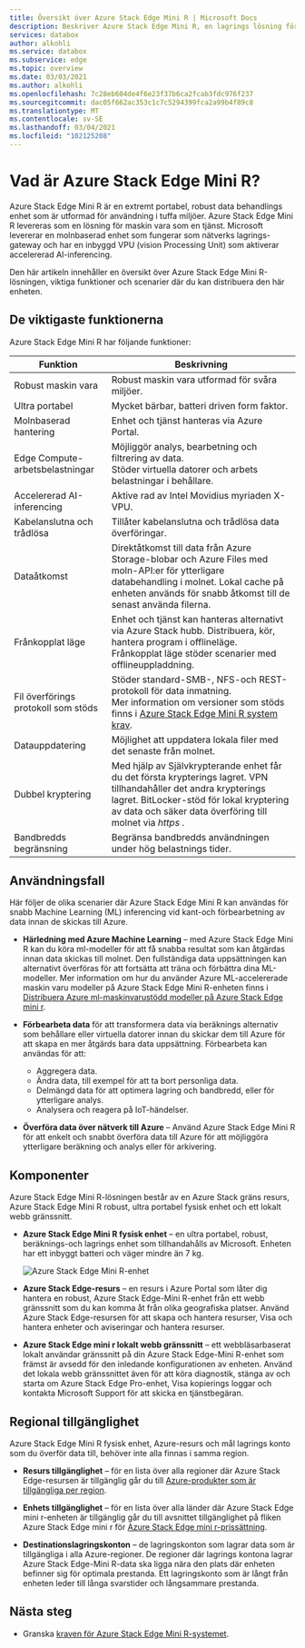 ```yaml
---
title: Översikt över Azure Stack Edge Mini R | Microsoft Docs
description: Beskriver Azure Stack Edge Mini R, en lagrings lösning för militära program som använder en bärbar fysisk enhet med ett batteri för överföring via Wi-Fi till Azure.
services: databox
author: alkohli
ms.service: databox
ms.subservice: edge
ms.topic: overview
ms.date: 03/03/2021
ms.author: alkohli
ms.openlocfilehash: 7c28eb604de4f6e23f37b6ca2fcab3fdc976f237
ms.sourcegitcommit: dac05f662ac353c1c7c5294399fca2a99b4f89c8
ms.translationtype: MT
ms.contentlocale: sv-SE
ms.lasthandoff: 03/04/2021
ms.locfileid: "102125208"
---
```

# <a name="what-is-the-azure-stack-edge-mini-r"></a>Vad är Azure Stack Edge Mini R?

Azure Stack Edge Mini R är en extremt portabel, robust data behandlings enhet som är utformad för användning i tuffa miljöer. Azure Stack Edge Mini R levereras som en lösning för maskin vara som en tjänst. Microsoft levererar en molnbaserad enhet som fungerar som nätverks lagrings-gateway och har en inbyggd VPU (vision Processing Unit) som aktiverar accelererad AI-inferencing.

Den här artikeln innehåller en översikt över Azure Stack Edge Mini R-lösningen, viktiga funktioner och scenarier där du kan distribuera den här enheten.


## <a name="key-capabilities"></a>De viktigaste funktionerna

Azure Stack Edge Mini R har följande funktioner:

|Funktion |Beskrivning  |
|---------|---------|
|Robust maskin vara| Robust maskin vara utformad för svåra miljöer.|
|Ultra portabel| Mycket bärbar, batteri driven form faktor.|
|Molnbaserad hantering|Enhet och tjänst hanteras via Azure Portal.|
|Edge Compute-arbetsbelastningar|Möjliggör analys, bearbetning och filtrering av data.<br>Stöder virtuella datorer och arbets belastningar i behållare. |
|Accelererad AI-inferencing| Aktive rad av Intel Movidius myriaden X-VPU.|
|Kabelanslutna och trådlösa | Tillåter kabelanslutna och trådlösa data överföringar.|
|Dataåtkomst     | Direktåtkomst till data från Azure Storage-blobar och Azure Files med moln-API:er för ytterligare databehandling i molnet. Lokal cache på enheten används för snabb åtkomst till de senast använda filerna.|
|Frånkopplat läge|  Enhet och tjänst kan hanteras alternativt via Azure Stack hubb. Distribuera, kör, hantera program i offlineläge. <br> Frånkopplat läge stöder scenarier med offlineuppladdning.|
|Fil överförings protokoll som stöds      |Stöder standard-SMB-, NFS-och REST-protokoll för data inmatning. <br> Mer information om versioner som stöds finns i [Azure Stack Edge Mini R system krav](azure-stack-edge-gpu-system-requirements.md).|
|Datauppdatering     | Möjlighet att uppdatera lokala filer med det senaste från molnet.|
|Dubbel kryptering    | Med hjälp av Självkrypterande enhet får du det första krypterings lagret. VPN tillhandahåller det andra krypterings lagret. BitLocker-stöd för lokal kryptering av data och säker data överföring till molnet via *https* .|
|Bandbredds begränsning| Begränsa bandbredds användningen under hög belastnings tider.|

## <a name="use-cases"></a>Användningsfall

Här följer de olika scenarier där Azure Stack Edge Mini R kan användas för snabb Machine Learning (ML) inferencing vid kant-och förbearbetning av data innan de skickas till Azure.

- **Härledning med Azure Machine Learning** – med Azure Stack Edge Mini R kan du köra ml-modeller för att få snabba resultat som kan åtgärdas innan data skickas till molnet. Den fullständiga data uppsättningen kan alternativt överföras för att fortsätta att träna och förbättra dina ML-modeller. Mer information om hur du använder Azure ML-accelererade maskin varu modeller på Azure Stack Edge Mini R-enheten finns i [Distribuera Azure ml-maskinvarustödd modeller på Azure Stack Edge mini r](../machine-learning/how-to-deploy-fpga-web-service.md#deploy-to-a-local-edge-server).

- **Förbearbeta data** för att transformera data via beräknings alternativ som behållare eller virtuella datorer innan du skickar dem till Azure för att skapa en mer åtgärds bara data uppsättning. Förbearbeta kan användas för att:

    - Aggregera data.
    - Ändra data, till exempel för att ta bort personliga data.
    - Delmängd data för att optimera lagring och bandbredd, eller för ytterligare analys.
    - Analysera och reagera på IoT-händelser.

- **Överföra data över nätverk till Azure** – Använd Azure Stack Edge Mini R för att enkelt och snabbt överföra data till Azure för att möjliggöra ytterligare beräkning och analys eller för arkivering.

## <a name="components"></a>Komponenter

Azure Stack Edge Mini R-lösningen består av en Azure Stack gräns resurs, Azure Stack Edge Mini R robust, ultra portabel fysisk enhet och ett lokalt webb gränssnitt.

* **Azure Stack Edge Mini R fysisk enhet** – en ultra portabel, robust, beräknings-och lagrings enhet som tillhandahålls av Microsoft. Enheten har ett inbyggt batteri och väger mindre än 7 kg.

    ![Azure Stack Edge Mini R-enhet](media/azure-stack-edge-mini-r-overview/perspective-view-1.png)

* **Azure Stack Edge-resurs** – en resurs i Azure Portal som låter dig hantera en robust, Azure Stack Edge-Mini R-enhet från ett webb gränssnitt som du kan komma åt från olika geografiska platser. Använd Azure Stack Edge-resursen för att skapa och hantera resurser, Visa och hantera enheter och aviseringar och hantera resurser.  

* **Azure Stack Edge mini r lokalt webb gränssnitt** – ett webbläsarbaserat lokalt användar gränssnitt på din Azure Stack Edge-Mini R-enhet som främst är avsedd för den inledande konfigurationen av enheten. Använd det lokala webb gränssnittet även för att köra diagnostik, stänga av och starta om Azure Stack Edge Pro-enhet, Visa kopierings loggar och kontakta Microsoft Support för att skicka en tjänstbegäran.


## <a name="region-availability"></a>Regional tillgänglighet

Azure Stack Edge Mini R fysisk enhet, Azure-resurs och mål lagrings konto som du överför data till, behöver inte alla finnas i samma region.

- **Resurs tillgänglighet** – för en lista över alla regioner där Azure Stack Edge-resursen är tillgänglig går du till [Azure-produkter som är tillgängliga per region](https://azure.microsoft.com/global-infrastructure/services/?products=databox&regions=all). 

- **Enhets tillgänglighet** – för en lista över alla länder där Azure Stack Edge mini r-enheten är tillgänglig går du till avsnittet tillgänglighet på fliken Azure Stack Edge mini r för [Azure Stack Edge mini r-prissättning](https://azure.microsoft.com/pricing/details/azure-stack/edge/#azureStackEdgeMiniR).

- **Destinationslagringskonton** – de lagringskonton som lagrar data som är tillgängliga i alla Azure-regioner. De regioner där lagrings kontona lagrar Azure Stack Edge-Mini R-data ska ligga nära den plats där enheten befinner sig för optimala prestanda. Ett lagringskonto som är långt från enheten leder till långa svarstider och långsammare prestanda.


## <a name="next-steps"></a>Nästa steg

- Granska [kraven för Azure Stack Edge Mini R-systemet](azure-stack-edge-gpu-system-requirements.md).